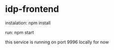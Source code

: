 # idp-frontend

instalation: npm install

run: npm start 

this service is running on port 9996 locally for now
